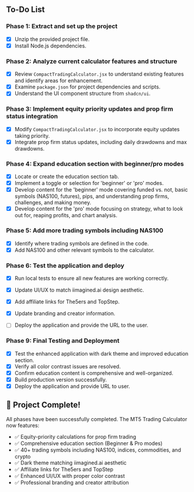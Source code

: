 ## To-Do List

### Phase 1: Extract and set up the project
- [x] Unzip the provided project file.
- [x] Install Node.js dependencies.

### Phase 2: Analyze current calculator features and structure
- [x] Review `CompactTradingCalculator.jsx` to understand existing features and identify areas for enhancement.
- [x] Examine `package.json` for project dependencies and scripts.
- [x] Understand the UI component structure from `shadcn/ui`.

### Phase 3: Implement equity priority updates and prop firm status integration
- [x] Modify `CompactTradingCalculator.jsx` to incorporate equity updates taking priority.
- [x] Integrate prop firm status updates, including daily drawdowns and max drawdowns.

### Phase 4: Expand education section with beginner/pro modes
- [x] Locate or create the education section tab.
- [x] Implement a toggle or selection for 'beginner' or 'pro' modes.
- [x] Develop content for the 'beginner' mode covering funded vs. not, basic symbols (NAS100, futures), pips, and understanding prop firms, challenges, and making money.
- [x] Develop content for the 'pro' mode focusing on strategy, what to look out for, reaping profits, and chart analysis.

### Phase 5: Add more trading symbols including NAS100
- [x] Identify where trading symbols are defined in the code.
- [x] Add NAS100 and other relevant symbols to the calculator.

### Phase 6: Test the application and deploy
- [x] Run local tests to ensure all new features are working correctly.
- [x] Update UI/UX to match iimagined.ai design aesthetic.
- [x] Add affiliate links for The5ers and TopStep.
- [x] Update branding and creator information.
- [ ] Deploy the application and provide the URL to the user.




### Phase 9: Final Testing and Deployment
- [x] Test the enhanced application with dark theme and improved education section.
- [x] Verify all color contrast issues are resolved.
- [x] Confirm education content is comprehensive and well-organized.
- [x] Build production version successfully.
- [x] Deploy the application and provide URL to user.

## 🎉 Project Complete!

All phases have been successfully completed. The MT5 Trading Calculator now features:
- ✅ Equity-priority calculations for prop firm trading
- ✅ Comprehensive education section (Beginner & Pro modes)
- ✅ 40+ trading symbols including NAS100, indices, commodities, and crypto
- ✅ Dark theme matching iimagined.ai aesthetic
- ✅ Affiliate links for The5ers and TopStep
- ✅ Enhanced UI/UX with proper color contrast
- ✅ Professional branding and creator attribution


